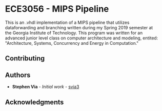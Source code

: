 # ECE3056 - MIPS Pipeline 

This is an .vhdl implementation of a MIPS pipeline that utilizes dataforwarding and branching written during my Spring 2019 semester at the Georgia Institute of Technology. This program was written for an advanced junior level class on computer architecture and modeling, entited: "Architecture, Systems, Concurrency and Energy in Computation."

## Contributing

## Authors

* **Stephen Via** - *Initial work* - [svia3](https://github.com/svia3)

## Acknowledgments


